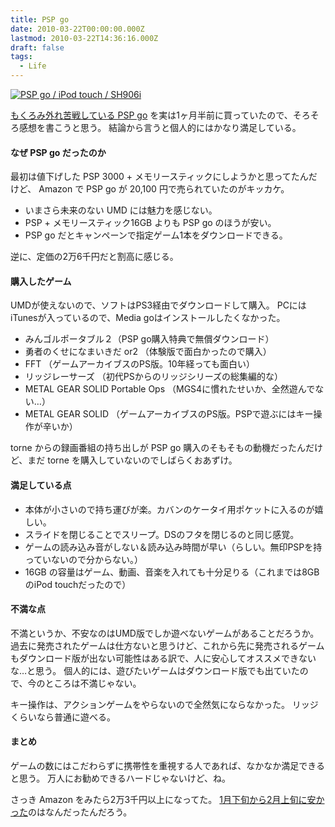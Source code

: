```yaml
---
title: PSP go
date: 2010-03-22T00:00:00.000Z
lastmod: 2010-03-22T14:36:16.000Z
draft: false
tags:
  - Life
---
```


[![PSP go / iPod touch / SH906i](https://farm5.staticflickr.com/4009/4337295546_0af9e53e4d_m.jpg "PSP go / iPod touch / SH906i")](http://www.flickr.com/photos/machu/4337295546/)

[もくろみ外れ苦戦している PSP go](http://www.itmedia.co.jp/news/articles/1003/19/news067.html) を実は1ヶ月半前に買っていたので、そろそろ感想を書こうと思う。 結論から言うと個人的にはかなり満足している。

#### なぜ PSP go だったのか

最初は値下げした PSP 3000 + メモリースティックにしようかと思ってたんだけど、 Amazon で PSP go が 20,100 円で売られていたのがキッカケ。

* いまさら未来のない UMD には魅力を感じない。
* PSP + メモリースティック16GB よりも PSP go のほうが安い。
* PSP go だとキャンペーンで指定ゲーム1本をダウンロードできる。

逆に、定価の2万6千円だと割高に感じる。

#### 購入したゲーム

UMDが使えないので、ソフトはPS3経由でダウンロードして購入。 PCにはiTunesが入っているので、Media goはインストールしたくなかった。

* みんゴルポータブル２（PSP go購入特典で無償ダウンロード）
* 勇者のくせになまいきだ or2 （体験版で面白かったので購入）
* FFT （ゲームアーカイブスのPS版。10年経っても面白い）
* リッジレーサーズ （初代PSからのリッジシリーズの総集編的な）
* METAL GEAR SOLID Portable Ops （MGS4に慣れたせいか、全然遊んでない…）
* METAL GEAR SOLID （ゲームアーカイブスのPS版。PSPで遊ぶにはキー操作が辛いか）

torne からの録画番組の持ち出しが PSP go 購入のそもそもの動機だったんだけど、まだ torne を購入していないのでしばらくおあずけ。

#### 満足している点

* 本体が小さいので持ち運びが楽。カバンのケータイ用ポケットに入るのが嬉しい。
* スライドを閉じることでスリープ。DSのフタを閉じるのと同じ感覚。
* ゲームの読み込み音がしない＆読み込み時間が早い（らしい。無印PSPを持っていないので分からない。）
* 16GB の容量はゲーム、動画、音楽を入れても十分足りる（これまでは8GBのiPod touchだったので）

#### 不満な点

不満というか、不安なのはUMD版でしか遊べないゲームがあることだろうか。 過去に発売されたゲームは仕方ないと思うけど、これから先に発売されるゲームもダウンロード版が出ない可能性はある訳で、人に安心してオススメできないな…と思う。 個人的には、遊びたいゲームはダウンロード版でも出ていたので、今のところは不満じゃない。

キー操作は、アクションゲームをやらないので全然気にならなかった。 リッジくらいなら普通に遊べる。

#### まとめ

ゲームの数にはこだわらずに携帯性を重視する人であれば、なかなか満足できると思う。 万人にお勧めできるハードじゃないけど、ね。

さっき Amazon をみたら2万3千円以上になってた。 [1月下旬から2月上旬に安かった](http://kakaku.com/item/K0000038550/pricehistory/)のはなんだったんだろう。
